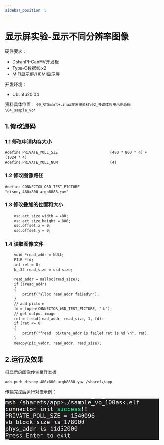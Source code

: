 ```yaml
---
sidebar_position: 5
---
```

# 显示屏实验-显示不同分辨率图像

硬件要求：

- DshanPI-CanMV开发板
- Type-C数据线 x2
- MIPI显示屏/HDMI显示屏

开发环境：

- Ubuntu20.04



资料具体位置： `09_RTSmart+Linux双系统资料\02_多媒体应用示例源码\04_sample_vo*` 

## 1.修改源码

### 1.1 修改申请内存大小

```
#define PRIVATE_POLL_SZE                        (480 * 800 * 4) + (1024 * 4)
#define PRIVATE_POLL_NUM                        (4)
```



### 1.2 修改图像路径

```
#define CONNECTOR_OSD_TEST_PICTURE        "disney_480x800_argb8888.yuv"
```



### 1.3 修改叠加的位置和大小

```
    osd.act_size.width = 480;
    osd.act_size.height = 800;
    osd.offset.x = 0;
    osd.offset.y = 0;
```



### 1.4 读取图像文件

```
    void *read_addr = NULL;
    FILE *fd;
    int ret = 0;
    k_u32 read_size = osd.size;

    read_addr = malloc(read_size);
    if (!read_addr)
    {
        printf("alloc read addr failed\n");
    }
    // add picture
    fd = fopen(CONNECTOR_OSD_TEST_PICTURE, "rb");
    // get output image
    ret = fread(read_addr, read_size, 1, fd);
    if (ret <= 0)
    {
        printf("fread  picture_addr is failed ret is %d \n", ret);
    }
    memcpy(pic_vaddr, read_addr, read_size);
```



## 2.运行及效果

将显示的图像传输至开发板

```
adb push disney_480x800_argb8888.yuv /sharefs/app
```

传输完成后运行对应示例：

![image-20241024114731099](${images}/image-20241024114731099.png)
